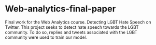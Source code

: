 # Web-analytics-final-paper
Final work for the Web Analytics course.
Detecting LGBT Hate Speech on Twitter.
This project seeks to detect hate speech towards the LGBT community. To do so, replies and tweets associated with the LGBT community were used to train our model.  
